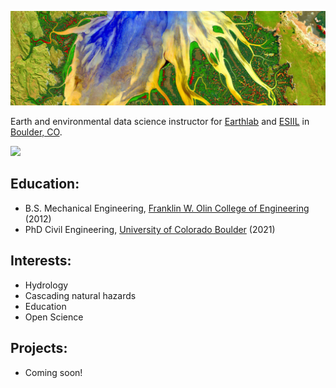 ![Delta image](img/march2014_1920x1200.jpeg)

Earth and environmental data science instructor for [Earthlab](https://earthlab.colorado.edu/) 
and [ESIIL](https://esiil.org/) in [Boulder, CO](https://www.bouldercoloradousa.com/).

<img alt-text="Elsa Culler" src="img/headshot_esc.png" width="25%" />

## Education:
  - B.S. Mechanical Engineering, [Franklin W. Olin College of Engineering](https://www.olin.edu/) (2012)
  - PhD Civil Engineering, [University of Colorado Boulder](https://www.colorado.edu/ceae/) (2021)
  
## Interests:
  - Hydrology
  - Cascading natural hazards
  - Education
  - Open Science
  
## Projects:
  - Coming soon!
